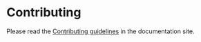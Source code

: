 # Contributing

Please read the [Contributing guidelines](https://fbruzzesi.github.io/deczoo/contribute/) in the documentation site.
